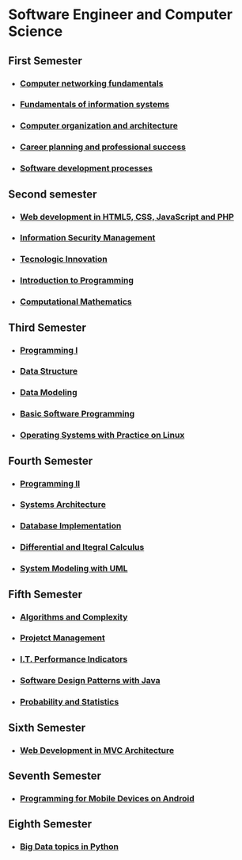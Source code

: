 # Software Engineer and Computer Science

## First Semester

- ### [Computer networking fundamentals]()
- ### [Fundamentals of information systems]()
- ### [Computer organization and architecture]()
- ### [Career planning and professional success]()
- ### [Software development processes]()

## Second semester

- ### [Web development in HTML5, CSS, JavaScript and PHP]()
- ### [Information Security Management]()
- ### [Tecnologic Innovation]()
- ### [Introduction to Programming]()
- ### [Computational Mathematics]()

## Third Semester

- ### [Programming I](https://github.com/douglasmatosdev/software_engineer/tree/main/third_semester/programming_i)
- ### [Data Structure](https://github.com/douglasmatosdev/software_engineer/tree/main/third_semester/data_structure)
- ### [Data Modeling](https://github.com/douglasmatosdev/software_engineer/tree/main/third_semester/data_modeling)
- ### [Basic Software Programming](https://github.com/douglasmatosdev/software_engineer/tree/main/third_semester/basic_software_programming)
- ### [Operating Systems with Practice on Linux](https://github.com/douglasmatosdev/software_engineer/tree/main/third_semester/operating_systems_with_pratice_on_linux)

## Fourth Semester

- ### [Programming II](https://github.com/douglasmatosdev/software_engineer/tree/main/fourth_semester/programming_ii)
- ### [Systems Architecture](https://github.com/douglasmatosdev/software_engineer/tree/main/fourth_semester/systems_architecture)
- ### [Database Implementation](https://github.com/douglasmatosdev/software_engineer/tree/main/fourth_semester/database_implementation)

- ### [Differential and Itegral Calculus](https://github.com/douglasmatosdev/software_engineer/tree/main/fourth_semester/differential_and_integral_calculus)

- ### [System Modeling with UML](https://github.com/douglasmatosdev/software_engineer/tree/main/fourth_semester/system_modeling_with_uml)

## Fifth Semester

- ### [Algorithms and Complexity](https://github.com/douglasmatosdev/software_engineer/tree/main/fifth_semester/algorithms_and_complexity)
- ### [Projetct Management]()
- ### [I.T. Performance Indicators ]()
- ### [Software Design Patterns with Java](https://github.com/douglasmatosdev/software_engineer/tree/main/fifth_semester/software_design_patterns_with_java)
- ### [Probability and Statistics](https://github.com/douglasmatosdev/software_engineer/tree/main/fifth_semester/probability_and_statistics)


## Sixth Semester

- ### [Web Development in MVC Architecture](https://github.com/douglasmatosdev/software_engineer/tree/main/sixth_semester/)


## Seventh Semester

- ### [Programming for Mobile Devices on Android](https://github.com/douglasmatosdev/software_engineer/tree/main/seventh_semester/)

## Eighth Semester

- ### [Big Data topics in Python](https://github.com/douglasmatosdev/software_engineer/tree/main/eighth_semester/)